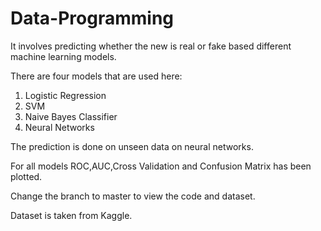 # Data-Programming
It involves predicting whether the new is real or fake based different machine learning models.

There are four models that are used here:

1. Logistic Regression
2. SVM
3. Naive Bayes Classifier
4. Neural Networks

The prediction is done on unseen data on neural networks.

For all models ROC,AUC,Cross Validation and Confusion Matrix has been plotted.

Change the branch to master to view the code and dataset.

Dataset is taken from Kaggle.
